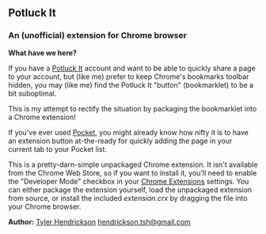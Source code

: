 ## Potluck It
### An (unofficial) extension for Chrome browser


**What have we here?**

If you have a [Potluck It](http://potluck.it) account and want to be able
to quickly share a page to your account, but (like me) prefer to keep Chrome's
bookmarks toolbar hidden, you may (like me) find the Potluck It "button" (bookmarklet)
to be a bit suboptimal.

This is my attempt to rectify the situation by packaging the bookmarklet
into a Chrome extension!

If you've ever used [Pocket](http://getpocket.com), you might already know
how nifty it is to have an extension button at-the-ready for quickly adding
the page in your current tab to your Pocket list.

This is a pretty-darn-simple unpackaged Chrome extension.  It isn't available
from the Chrome Web Store, so if you want to install it, you'll need to enable
the "Developer Mode" checkbox in your [Chrome Extensions](chrome://extensions/)
settings.  You can either package the extension yourself, load the unpackaged
extension from source, or install the included *extension.crx* by dragging
the file into your Chrome browser.


**Author:** [Tyler Hendrickson](http://github.com/tyskby) <hendrickson.tsh@gmail.com>
